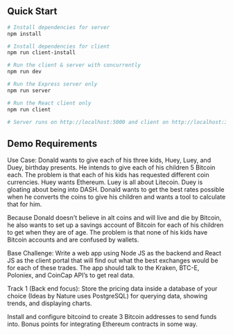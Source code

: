 
## Quick Start

``` bash
# Install dependencies for server
npm install

# Install dependencies for client
npm run client-install

# Run the client & server with concurrently
npm run dev

# Run the Express server only
npm run server

# Run the React client only
npm run client

# Server runs on http://localhost:5000 and client on http://localhost:3000
```

## Demo Requirements
Use Case:
Donald wants to give each of his three kids, Huey, Luey, and Duey, birthday presents. He intends to give each of his children 5 Bitcoin each. The problem is that each of his kids has requested different coin currencies. Huey wants Ethereum. Luey is all about Litecoin. Duey is gloating about being into DASH. Donald wants to get the best rates possible when he converts the coins to give his children and wants a tool to calculate that for him. 

Because Donald doesn't believe in alt coins and will live and die by Bitcoin, he also wants to set up a savings account of Bitcoin for each of his children to get when they are of age. The problem is that none of his kids have Bitcoin accounts and are confused by wallets. 

Base Challenge:
Write a web app using Node JS as the backend and React JS as the client portal that will find out what the best exchanges would be for each of these trades. The app should talk to the Kraken, BTC-E, Poloniex, and CoinCap API’s to get real data. 

Track 1 (Back end focus):
Store the pricing data inside a database of your choice (Ideas by Nature uses PostgreSQL) for querying data, showing trends, and displaying charts. 

Install and configure bitcoind to create 3 Bitcoin addresses to send funds into. Bonus points for integrating Ethereum contracts in some way. 



